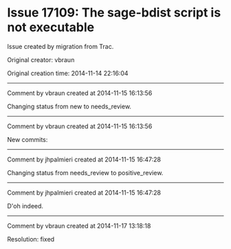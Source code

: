 # Issue 17109: The sage-bdist script is not executable

Issue created by migration from Trac.

Original creator: vbraun

Original creation time: 2014-11-14 22:16:04




---

Comment by vbraun created at 2014-11-15 16:13:56

Changing status from new to needs_review.


---

Comment by vbraun created at 2014-11-15 16:13:56

New commits:


---

Comment by jhpalmieri created at 2014-11-15 16:47:28

Changing status from needs_review to positive_review.


---

Comment by jhpalmieri created at 2014-11-15 16:47:28

D'oh indeed.


---

Comment by vbraun created at 2014-11-17 13:18:18

Resolution: fixed
